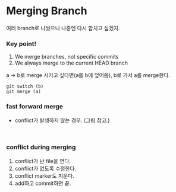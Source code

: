 # Merging Branch

여러 branch로 나눴으니 나중엔 다시 합치고 싶겠지.

### Key point!
1. We merge branches, not specific commits
2. We always merge to the current HEAD branch

a -> b로 merge 시키고 싶다면(a를 b에 덮어씀), b로 가서 a를 merge한다.
```
git switch (b)   
git merge (a)
```

### fast forward merge
- conflict가 발생하지 않는 경우. (그림 참고.)

<br>

### conflict during merging
1. conflict가 난 file을 연다.
2. conflict가 없도록 수정한다.
3. conflict marker도 지운다.
4. add하고 commit하면 끝.